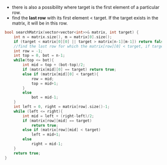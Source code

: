 - there is also a possibility where target is the first element of a particular row.
- find the **last row** with its first element < target. If the target exists in the matrix, it will be in this row.

```cpp
bool searchMatrix(vector<vector<int>>& matrix, int target) {
    int n = matrix.size(), m = matrix[0].size();
    if (target < matrix[0][0] || target > matrix[n-1][m-1]) return false;
    //find the last row for which the matrix[row][0] < target, if target is in matrix, it will be in this row
    int row = -1;
    int top = 0, bot = n-1;
    while(top <= bot){
        int mid = top + (bot-top)/2;
        if (matrix[mid][0] == target) return true;
        else if (matrix[mid][0] < target){
            row = mid;
            top = mid+1;
        }
        else
            bot = mid-1;
    }
    int left = 0, right = matrix[row].size()-1;
    while (left <= right){
        int mid = left + (right-left)/2;
        if (matrix[row][mid] == target)
            return true;
        else if (matrix[row][mid] < target)
            left = mid+1;
        else
            right = mid-1;
    }
    return true;
}
```
    
